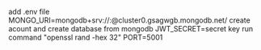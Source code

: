 add .env file 
MONGO_URI=mongodb+srv://<username>:<password>@cluster0.gsagwgb.mongodb.net/    create acount and create database from mongodb
JWT_SECRET=secret key     run command "openssl rand -hex 32"
PORT=5001
